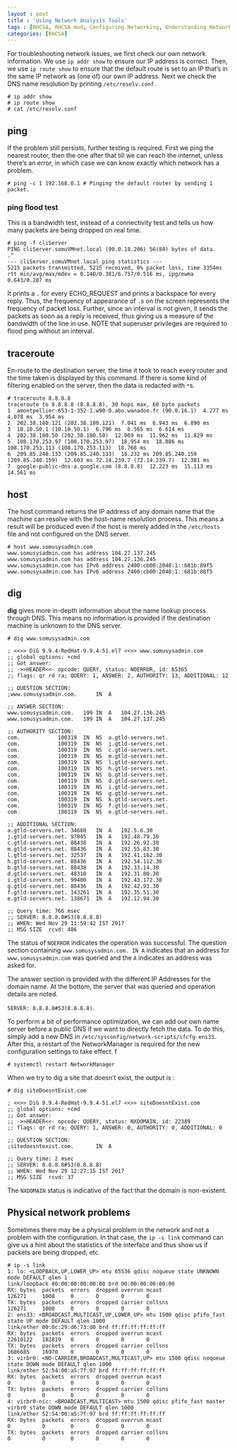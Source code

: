 ```yaml
---
layout : post
title : 'Using Network Analysis Tools'
tags : [RHCSA, RHCSA_mod, Configuring Networking, Understanding Network Analysis Tools]
categories: [RHCSA]
---
```



For troubleshooting network issues, we first check our own network
information. We use `ip addr show` to ensure our IP address is correct.
Then, we use `ip route show` to ensure that the default route is set to
an IP that’s in the same IP network as (one of) our own IP address. Next
we check the DNS name resolution by printing `/etc/resolv.conf`.

``` console
# ip addr show
# ip route show
# cat /etc/resolv.conf
```

## ping

If the problem still persists, further testing is required. First we
ping the nearest router, then the one after that till we can reach the
internet, unless there’s an error, in which case we can know exactly
which network has a
problem.

``` console
# ping -c 1 192.168.0.1 # Pinging the default router by sending 1 packet.
```

### ping flood test

This is a bandwidth test, instead of a connectivity test and tells us
how many packets are being dropped on real time.

``` console
# ping -f cliServer
PING cliServer.somuVMnet.local (90.0.18.206) 56(84) bytes of data.
.^
--- cliServer.somuVMnet.local ping statistics ---
5215 packets transmitted, 5215 received, 0% packet loss, time 3354ms
rtt min/avg/max/mdev = 0.140/0.381/6.757/0.516 ms, ipg/ewma 0.643/0.287 ms
```

It prints a `.` for every ECHO\_REQUEST and prints a backspace for every
reply. Thus, the frequency of appearance of `.`s on the screen
represents the frequency of packet loss. Further, since an interval is
not given, it sends the packets as soon as a reply is received, thus
giving us a measure of the bandwidth of the line in use. NOTE that
superuser privileges are required to flood ping without an interval.

## traceroute

En-route to the destination server, the time it took to reach every
router and the time taken is displayed by this command. If there is some
kind of filtering enabled on the server, then the data is redacted with
`*`s.

``` console
# traceroute 8.8.8.8
traceroute to 8.8.8.8 (8.8.8.8), 30 hops max, 60 byte packets
1  amontpellier-653-1-352-1.w90-0.abo.wanadoo.fr (90.0.16.1)  4.277 ms  4.078 ms  3.954 ms
2  202.38.180.121 (202.38.180.121)  7.041 ms  6.943 ms  6.890 ms
3  10.10.50.1 (10.10.50.1)  6.796 ms  6.565 ms  6.614 ms
4  202.38.180.50 (202.38.180.50)  12.069 ms  11.962 ms  11.829 ms
5  108.170.253.97 (108.170.253.97)  18.954 ms  18.886 ms 108.170.253.113 (108.170.253.113)  18.768 ms
6  209.85.240.133 (209.85.240.133)  18.232 ms 209.85.240.159 (209.85.240.159)  12.603 ms 72.14.239.7 (72.14.239.7)  12.381 ms
7  google-public-dns-a.google.com (8.8.8.8)  12.223 ms  15.113 ms  14.561 ms
```

## host

The host command returns the IP address of any domain name that the
machine can resolve with the host-name resolution process. This means a
result will be produced even if the host is merely added in the
`/etc/hosts` file and not configured on the DNS server.

``` console
# host www.somusysadmin.com
www.somusysadmin.com has address 104.27.137.245
www.somusysadmin.com has address 104.27.136.245
www.somusysadmin.com has IPv6 address 2400:cb00:2048:1::681b:89f5
www.somusysadmin.com has IPv6 address 2400:cb00:2048:1::681b:88f5
```

## dig

**dig** gives more in-depth information about the name lookup process
through DNS. This means no information is provided if the destination
machine is unknown to the DNS server.

``` console
# dig www.somusysadmin.com

; <<>> DiG 9.9.4-RedHat-9.9.4-51.el7 <<>> www.somusysadmin.com
;; global options: +cmd
;; Got answer:
;; ->>HEADER<<- opcode: QUERY, status: NOERROR, id: 65365
;; flags: qr rd ra; QUERY: 1, ANSWER: 2, AUTHORITY: 13, ADDITIONAL: 12

;; QUESTION SECTION:
;www.somusysadmin.com.      IN  A

;; ANSWER SECTION:
www.somusysadmin.com.   199 IN  A   104.27.136.245
www.somusysadmin.com.   199 IN  A   104.27.137.245

;; AUTHORITY SECTION:
com.            100319  IN  NS  a.gtld-servers.net.
com.            100319  IN  NS  j.gtld-servers.net.
com.            100319  IN  NS  c.gtld-servers.net.
com.            100319  IN  NS  m.gtld-servers.net.
com.            100319  IN  NS  l.gtld-servers.net.
com.            100319  IN  NS  h.gtld-servers.net.
com.            100319  IN  NS  b.gtld-servers.net.
com.            100319  IN  NS  d.gtld-servers.net.
com.            100319  IN  NS  i.gtld-servers.net.
com.            100319  IN  NS  g.gtld-servers.net.
com.            100319  IN  NS  k.gtld-servers.net.
com.            100319  IN  NS  f.gtld-servers.net.
com.            100319  IN  NS  e.gtld-servers.net.

;; ADDITIONAL SECTION:
a.gtld-servers.net. 34680   IN  A   192.5.6.30
j.gtld-servers.net. 97045   IN  A   192.48.79.30
c.gtld-servers.net. 88438   IN  A   192.26.92.30
m.gtld-servers.net. 88436   IN  A   192.55.83.30
l.gtld-servers.net. 32537   IN  A   192.41.162.30
h.gtld-servers.net. 88436   IN  A   192.54.112.30
b.gtld-servers.net. 88438   IN  A   192.33.14.30
d.gtld-servers.net. 48310   IN  A   192.31.80.30
i.gtld-servers.net. 99400   IN  A   192.43.172.30
g.gtld-servers.net. 88436   IN  A   192.42.93.30
f.gtld-servers.net. 143261  IN  A   192.35.51.30
e.gtld-servers.net. 138671  IN  A   192.12.94.30

;; Query time: 766 msec
;; SERVER: 8.8.8.8#53(8.8.8.8)
;; WHEN: Wed Nov 29 11:59:42 IST 2017
;; MSG SIZE  rcvd: 486
```

The status of `NOERROR` indicates the operation was successful. The
question section containing `www.somusysadmin.com. IN A` indicates that
an address for `www.somusysadmin.com` was queried and the `A` indicates
an address was asked for.

The answer section is provided with the different IP Addresses for the
domain name. At the bottom, the server that was queried and operation
details are noted.

`SERVER: 8.8.8.8#53(8.8.8.8)`.

To perform a bit of performance optimization, we can add our own name
server before a public DNS if we want to directly fetch the data. To do
this, simply add a new DNS in
`/etc/sysconfig/network-scripts/ifcfg-ens33`. After this, a restart of
the NetworkManager is required for the new configuration settings to
take effect. f

``` console
# systemctl restart NetworkManager
```

When we try to dig a site that doesn’t exist, the output is :

``` console
# dig siteDoesntExist.com

; <<>> DiG 9.9.4-RedHat-9.9.4-51.el7 <<>> siteDoesntExist.com
;; global options: +cmd
;; Got answer:
;; ->>HEADER<<- opcode: QUERY, status: NXDOMAIN, id: 22389
;; flags: qr rd ra; QUERY: 1, ANSWER: 0, AUTHORITY: 0, ADDITIONAL: 0

;; QUESTION SECTION:
;sitedoesntexist.com.       IN  A

;; Query time: 2 msec
;; SERVER: 8.8.8.8#53(8.8.8.8)
;; WHEN: Wed Nov 29 12:27:15 IST 2017
;; MSG SIZE  rcvd: 37
```

The `NXDOMAIN` status is indicative of the fact that the domain is
non-existent.

## Physical network problems

Sometimes there may be a physical problem in the network and not a
problem with the configuration. In that case, the `ip -s link` command
can give us a hint about the statistics of the interface and thus show
us if packets are being dropped, etc.

``` console
# ip -s link
1: lo: <LOOPBACK,UP,LOWER_UP> mtu 65536 qdisc noqueue state UNKNOWN mode DEFAULT qlen 1
link/loopback 00:00:00:00:00:00 brd 00:00:00:00:00:00
RX: bytes  packets  errors  dropped overrun mcast
126271     1008     0       0       0       0
TX: bytes  packets  errors  dropped carrier collsns
126271     1008     0       0       0       0
2: ens33: <BROADCAST,MULTICAST,UP,LOWER_UP> mtu 1500 qdisc pfifo_fast state UP mode DEFAULT qlen 1000
link/ether 00:0c:29:d6:73:d0 brd ff:ff:ff:ff:ff:ff
RX: bytes  packets  errors  dropped overrun mcast
22610122   182819   0       0       0       0
TX: bytes  packets  errors  dropped carrier collsns
1686685    16970    0       0       0       0
3: virbr0: <NO-CARRIER,BROADCAST,MULTICAST,UP> mtu 1500 qdisc noqueue state DOWN mode DEFAULT qlen 1000
link/ether 52:54:00:a5:7f:97 brd ff:ff:ff:ff:ff:ff
RX: bytes  packets  errors  dropped overrun mcast
0          0        0       0       0       0
TX: bytes  packets  errors  dropped carrier collsns
0          0        0       0       0       0
4: virbr0-nic: <BROADCAST,MULTICAST> mtu 1500 qdisc pfifo_fast master virbr0 state DOWN mode DEFAULT qlen 1000
link/ether 52:54:00:a5:7f:97 brd ff:ff:ff:ff:ff:ff
RX: bytes  packets  errors  dropped overrun mcast
0          0        0       0       0       0
TX: bytes  packets  errors  dropped carrier collsns
0          0        0       0       0       0
```

